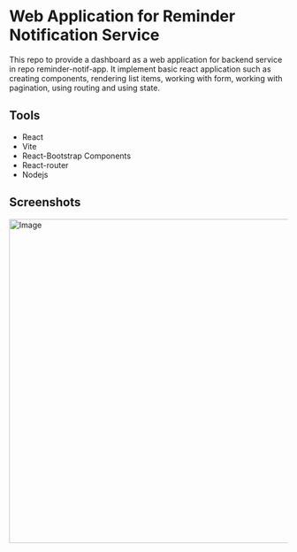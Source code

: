 # Web Application for Reminder Notification Service

This repo to provide a dashboard as a web application for backend service in repo reminder-notif-app. It implement basic react application such as creating components, rendering list items, working with form, working with pagination, using routing and using state.

## Tools

- React
- Vite
- React-Bootstrap Components
- React-router
- Nodejs

## Screenshots
<img width="561" height="586" alt="Image" src="https://github.com/user-attachments/assets/d8329424-b4b5-4759-b664-a97e755d04f2" />
